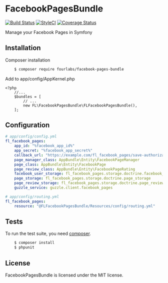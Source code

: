 # FacebookPagesBundle

[![Build Status](https://travis-ci.org/fourlabsldn/FacebookPagesBundle.svg?branch=master)](https://travis-ci.org/fourlabsldn/FacebookPagesBundle)
[![StyleCI](https://styleci.io/repos/72763808/shield?branch=master)](https://styleci.io/repos/72763808)
[![Coverage Status](https://coveralls.io/repos/github/fourlabsldn/FacebookPagesBundle/badge.svg?branch=master)](https://coveralls.io/github/fourlabsldn/FacebookPagesBundle?branch=master)

Manage your Facebook Pages in Symfony

## Installation

Composer installation
```bash
    $ composer require fourlabs/facebook-pages-bundle
```

Add to app/config/AppKernel.php
```
<?php
    //...
    $bundles = [
        // ...
        new FL\FacebookPagesBundle\FLFacebookPagesBundle(),
    ];

```

## Configuration

```yaml
# app/config/config.yml
fl_facebook_pages:
    app_id: "%facebook_app_id%"
    app_secret: "%facebook_app_secret%"
    callback_url: "https://example.com/fl_facebook_pages/save-authorization"
    page_manager_class: AppBundle\Entity\FacebookPageManager
    page_class: AppBundle\Entity\FacebookPage
    page_review_class: AppBundle\Entity\FacebookPageRating
    facebook_user_storage: fl_facebook_pages.storage.doctrine.facebook_user_storage
    page_storage: fl_facebook_pages.storage.doctrine.page_storage
    page_review_storage: fl_facebook_pages.storage.doctrine.page_review_storage
    guzzle_service: guzzle.client.facebook_pages
```

```yaml
# app/config/routing.yml
fl_facebook_pages:
    resource: "@FLFacebookPagesBundle/Resources/config/routing.yml"
```

## Tests

To run the test suite, you need [composer](http://getcomposer.org).

```bash
    $ composer install
    $ phpunit
```
## License

FacebookPagesBundle is licensed under the MIT license.

